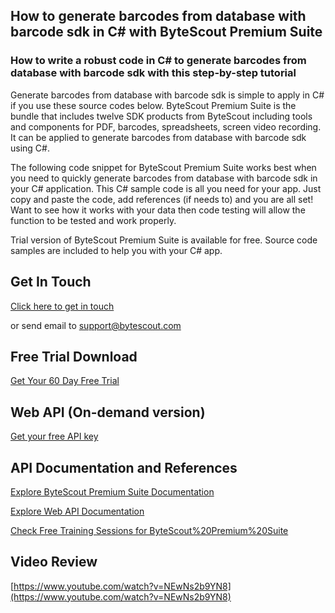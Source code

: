 ## How to generate barcodes from database with barcode sdk in C# with ByteScout Premium Suite

### How to write a robust code in C# to generate barcodes from database with barcode sdk with this step-by-step tutorial

Generate barcodes from database with barcode sdk is simple to apply in C# if you use these source codes below. ByteScout Premium Suite is the bundle that includes twelve SDK products from ByteScout including tools and components for PDF, barcodes, spreadsheets, screen video recording. It can be applied to generate barcodes from database with barcode sdk using C#.

The following code snippet for ByteScout Premium Suite works best when you need to quickly generate barcodes from database with barcode sdk in your C# application. This C# sample code is all you need for your app. Just copy and paste the code, add references (if needs to) and you are all set! Want to see how it works with your data then code testing will allow the function to be tested and work properly.

Trial version of ByteScout Premium Suite is available for free. Source code samples are included to help you with your C# app.

## Get In Touch

[Click here to get in touch](https://bytescout.zendesk.com/hc/en-us/requests/new?subject=ByteScout%20Premium%20Suite%20Question)

or send email to [support@bytescout.com](mailto:support@bytescout.com?subject=ByteScout%20Premium%20Suite%20Question) 

## Free Trial Download

[Get Your 60 Day Free Trial](https://bytescout.com/download/web-installer?utm_source=github-readme)

## Web API (On-demand version)

[Get your free API key](https://pdf.co/documentation/api?utm_source=github-readme)

## API Documentation and References

[Explore ByteScout Premium Suite Documentation](https://bytescout.com/documentation/index.html?utm_source=github-readme)

[Explore Web API Documentation](https://pdf.co/documentation/api?utm_source=github-readme)

[Check Free Training Sessions for ByteScout%20Premium%20Suite](https://academy.bytescout.com/)

## Video Review

[https://www.youtube.com/watch?v=NEwNs2b9YN8](https://www.youtube.com/watch?v=NEwNs2b9YN8)